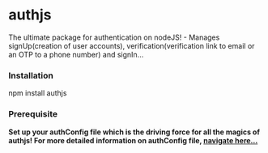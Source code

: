 # authjs

The ultimate package for authentication on nodeJS! -
Manages signUp(creation of user accounts), verification(verification link to email or an OTP to a phone number) and signIn...

### Installation
npm install authjs

### Prerequisite
**Set up your authConfig file which is the driving force for all the magics of authjs!
For more detailed information on authConfig file, [navigate here...](https://github.com/VinayakRugvedi/authjs/blob/master/authConfig.js)**

